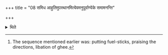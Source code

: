 +++
title = "08 समिध आहुतिमुपस्थानमित्येवमनुपूर्वाण्येके समामनन्ति"

+++

<details><summary>थिते</summary>

8. In the opinion of some (ritualists) the act of placing the fuel-sticks (on the fire), libation of ghee, and the act of praising the directions should take place one after another in this sequence.[^1]  

[^1]: The sequence mentioned earlier was: putting fuel-sticks, praising the directions, libation of ghee.
</details>
